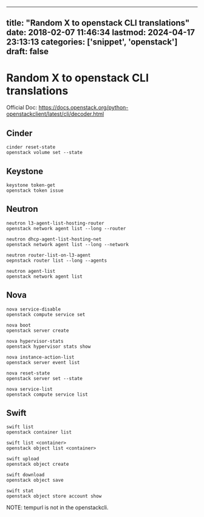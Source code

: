
---
title: "Random X to openstack CLI translations"
date: 2018-02-07 11:46:34
lastmod: 2024-04-17 23:13:13
categories: ['snippet', 'openstack']
draft: false
---


# Random X to openstack CLI translations

Official Doc: https://docs.openstack.org/python-openstackclient/latest/cli/decoder.html

## Cinder

```
cinder reset-state
openstack volume set --state
```
## Keystone

```
keystone token-get
openstack token issue
```

## Neutron
```
neutron l3-agent-list-hosting-router
openstack network agent list --long --router 

neutron dhcp-agent-list-hosting-net
openstack network agent list --long --network

neutron router-list-on-l3-agent
oepnstack router list --long --agents

neutron agent-list
openstack network agent list
```
## Nova

```
nova service-disable 
openstack compute service set
```

```
nova boot
openstack server create
```

```
nova hypervisor-stats
openstack hypervisor stats show
```

```
nova instance-action-list
openstack server event list
```

```
nova reset-state
openstack server set --state
```

```
nova service-list
openstack compute service list
```
## Swift

```
swift list
openstack container list
```

```
swift list <container>
openstack object list <container>
```

```
swift upload
openstack object create
```

```
swift download
openstack object save
```

```
swift stat
openstack object store account show
```

NOTE: tempurl is not in the openstackcli.

<!-- #snippet #openstack #public -->

<!-- {BearID:48A0A732-A8D3-40F9-B69D-F861095B4DAE-840-000408030C93C27D} -->
